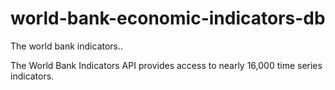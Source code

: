 # world-bank-economic-indicators-db

The world bank indicators..

The World Bank Indicators API provides access to nearly 16,000 time series indicators.
